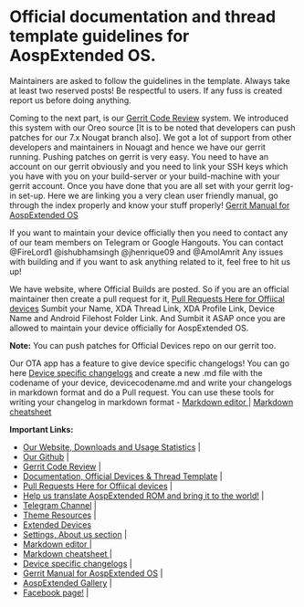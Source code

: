 # **Official documentation and thread template guidelines for AospExtended OS.**

Maintainers are asked to follow the guidelines in the template. Always take at least two reserved posts! Be respectful to users. If any fuss is created report us before doing anything.

Coming to the next part, is our [Gerrit Code Review](http://gerrit.aospextended.com/) system. We introduced this system with our Oreo source [It is to be noted that developers can push patches for our 7.x Nougat branch also]. We got a lot of support from other developers and maintainers in Nouagt and hence we have our gerrit running.
Pushing patches on gerrit is very easy. You need to have an account on our gerrit obviously and you need to link your SSH keys which you have with you on your build-server or your build-machine with your gerrit account. Once you have done that you are all set with your gerrit log-in set-up.
Here we are linking you a very clean user friendly manual, go through the index properly and know your stuff properly! [Gerrit Manual for AospExtended OS](http://gerrit.aospextended.com/Documentation/index.html/)

If you want to maintain your device officially then you need to contact any of our team members on Telegram or Google Hangouts. You can contact @FireLord1 @ishubhamsingh @jhenrique09 and @AmolAmrit Any issues with building and if you want to ask anything related to it, feel free to hit us up!

We have website, where Official Builds are posted. So if you are an official maintainer then create a pull request for it, [Pull Requests Here for Offiical devices](https://github.com/AospExtended/official_devices)  Sumbit your Name, XDA Thread Link, XDA Profile Link, Device Name and Android Filehost Folder Link. And Sumbit it ASAP once you are allowed to maintain your device officially for AospExtended OS.

**Note:** You can push patches for Official Devices repo on our gerrit too.

Our OTA app has a feature to give device specific changelogs! You can go here [Device specific changelogs](https://github.com/AospExtended-Devices/Changelogs) and create a new .md file with the codename of your device, devicecodename.md and write your changelogs in markdown format and do a Pull request.
You can use these tools for writing your changelog in markdown format - [Markdown editor ](http://dillinger.io/) | [Markdown cheatsheet ](https://github.com/adam-p/markdown-here/wiki/Markdown-Cheatsheet)

**Important Links:**

- [Our Website, Downloads and Usage Statistics](http://www.aospextended.com/) |
- [Our Github](https://github.com/AospExtended/)  |
- [Gerrit Code Review](http://gerrit.aospextended.com/) |
- [Documentation, Official Devices & Thread Template](https://github.com/AospExtended/Documentation_and_thread-template/) |
- [Pull Requests Here for Offiical devices](https://github.com/AospExtended/official_devices) |
- [Help us translate AospExtended ROM and bring it to the world!](http://translate.aospextended.com/) |
- [Telegram Channel](https://telegram.me/aospextended/) |
- [Theme Resources](https://github.com/AospExtended/AEX-Scripts/) |
- [Extended Devices](https://github.com/AospExtended-devices/) 
- [Settings, About us section](https://github.com/AospExtended/platform_packages_apps_Settings/blob/8.x/res/values/ex_maintainers.xml) |
- [Markdown editor ](http://dillinger.io/) |
- [Markdown cheatsheet ](https://github.com/adam-p/markdown-here/wiki/Markdown-Cheatsheet) |
- [Device specific changelogs](https://github.com/AospExtended-Devices/Changelogs) |
- [Gerrit Manual for AospExtended OS](http://gerrit.aospextended.com/Documentation/index.html/) |
- [AospExtended Gallery](https://aospextended.imgur.com/) |
- [Facebook page!](https://www.facebook.com/aospextended/) |
